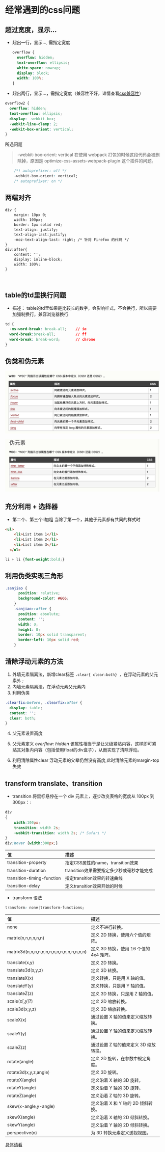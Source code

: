# 经常遇到的css问题
## 超过宽度，显示...
* 超出一行，显示..., 需指定宽度
  ```css
  overflow {
    overflow: hidden;
    text-overflow: ellipsis;
    white-space: nowrap;
    display: block;
    width: 100%;
  }
  ```
* 超出两行，显示...，需指定宽度（兼容性不好，详情查看[css兼容性](./css_compatibility.md)）
```css
overflow2 {
  overflow: hidden;
  text-overflow: ellipsis;
  display: -webkit-box;
  -webkit-line-clamp: 2;
  -webkit-box-orient: vertical;
}
```
所遇问题
> -webkit-box-orient: vertical 在使用 webpack 打包的时候这段代码会被删除掉，原因是 optimize-css-assets-webpack-plugin 这个插件的问题。

```css
    /*! autoprefixer: off */
    -webkit-box-orient: vertical;
    /* autoprefixer: on */
```

## 两端对齐

```
div {
    margin: 10px 0;
    width: 100px;
    border: 1px solid red;
    text-align: justify;
    text-align-last:justify;
    -moz-text-align-last: right; /* 针对 Firefox 的代码 */
}
div:after{
    content: '';
    display: inline-block;
    width: 100%;
}



```
## table的td里换行问题
* 描述： table的td里如果是比较长的数字，会影响样式，不会换行，所以需要加强制换行，兼容浏览器换行
```css
td {
  -ms-word-break: break-all;    // ie
  word-break:break-all;         // ff
  word-break: break-word;       // chrome
}
```

## 伪类和伪元素

![css伪类](./images/css.jpg)

![css伪元素](./images/css1.jpg)

## 充分利用 + 选择器
* 第二个、第三个li加粗 当除了第一个，其他子元素都有共同的样式时

```html
<ul>
    <li>List item 1</li>
    <li>List item 2</li>
    <li>List item 3</li>
  </ul>
```
```css
li + li {font-weight:bold;}
```

## 利用伪类实现三角形

```css
.sanjiao {
      position: relative;
      background-color: #666;
    }
    .sanjiao::after {
      position: absolute;
      content: '';
      width: 0;
      height: 0;
      border: 10px solid transparent;
      border-left: 10px solid red;
    }
```

## 清除浮动元素的方法

1. 外墙元素隔离法，新增clear标签  `.clear{ clear:both} `，在浮动元素的父元素外 ;
2. 内墙元素隔离法，在浮动元素父元素内
3. 利用伪类
```css
.clearfix:before, .clearfix:after {
  display: table;
  content: '';
  clear: both;
}
```
4. 父元素设置高度
5. 父元素定义 *overflow: hidden* 该属性相当于是让父级紧贴内容，这样即可紧贴其对象内内容（包括使用float的div盒子），从而实现了清除浮动。

6. 利用清除属性clear 浮动元素的父辈仍然没有高度,此时清除元素的margin-top失效

## transform translate、transition

* transition
将鼠标悬停在一个 div 元素上，逐步改变表格的宽度从 100px 到 300px：:
```css
div
{
    width:100px;
    transition: width 2s;
    -webkit-transition: width 2s; /* Safari */
}
div:hover {width:300px;}
```

|值|描述|
|:----|:----|
|transition-property|	指定CSS属性的name，transition效果|
|transition-duration	|transition效果需要指定多少秒或毫秒才能完成|
|transition-timing-function	|指定transition效果的转速曲线|
|transition-delay	|定义transition效果开始的时候|

* transform 语法
```css
transform: none|transform-functions;
```
|值	|描述|
|:---|:---|
|none	|定义不进行转换。
|matrix(n,n,n,n,n,n)	|定义 2D 转换，使用六个值的矩阵。
|matrix3d(n,n,n,n,n,n,n,n,n,n,n,n,n,n,n,n)|	定义 3D 转换，使用 16 个值的 4x4 矩阵。
|translate(x,y)	|定义 2D 转换。
|translate3d(x,y,z)	|定义 3D 转换。
|translateX(x)	|定义转换，只是用 X 轴的值。
|translateY(y)	|定义转换，只是用 Y 轴的值。
|translateZ(z)	|定义 3D 转换，只是用 Z 轴的值。
|scale(x[,y]?)	|定义 2D 缩放转换。
|scale3d(x,y,z)|	定义 3D 缩放转换。
|scaleX(x)	|通过设置 X 轴的值来定义缩放转换。
|scaleY(y)	|通过设置 Y 轴的值来定义缩放转换。
|scaleZ(z)	|通过设置 Z 轴的值来定义 3D 缩放转换。
|rotate(angle)	|定义 2D 旋转，在参数中规定角度。
|rotate3d(x,y,z,angle)|	定义 3D 旋转。
|rotateX(angle)	|定义沿着 X 轴的 3D 旋转。
|rotateY(angle)	|定义沿着 Y 轴的 3D 旋转。
|rotateZ(angle)	|定义沿着 Z 轴的 3D 旋转。
|skew(x-angle,y-angle)|	定义沿着 X 和 Y 轴的 2D 倾斜转换。
|skewX(angle)	|定义沿着 X 轴的 2D 倾斜转换。
|skewY(angle)	|定义沿着 Y 轴的 2D 倾斜转换。
|perspective(n)	|为 3D 转换元素定义透视视图。
[具体请看](./html/transform.html)